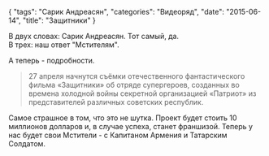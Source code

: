{
   "tags": "Сарик Андреасян",
   "categories": "Видеоряд",
   "date": "2015-06-14",
   "title": "Защитники"
}

В двух словах: Сарик Андреасян. Тот самый, да.  
В трех: наш ответ "Мстителям".

А теперь - подробности.

> 27 апреля начнутся съёмки отечественного фантастического фильма «Защитники» об отряде супергероев, созданных во времена холодной войны секретной организацией «Патриот» из представителей различных советских республик.

Самое страшное в том, что это не шутка. Проект будет стоить 10 миллионов долларов и, в случае успеха, станет франшизой. Теперь у нас будет свои Мстители - с Капитаном Армения и Татарским Солдатом.
